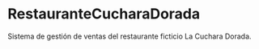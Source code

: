 # RestauranteCucharaDorada
Sistema de gestión de ventas del restaurante ficticio La Cuchara Dorada.
